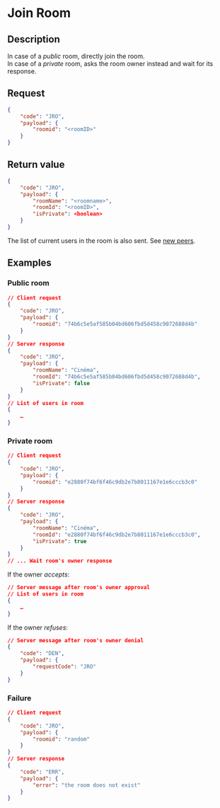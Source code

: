 # Join Room
## Description
In case of a *public* room, directly join the room.  
In case of a *private* room, asks the room owner instead and wait for its response.

## Request

```json
{
	"code": "JRO",
	"payload": {
		"roomid": "<roomID>"
	}
}
```

## Return value

```json
{
	"code": "JRO",
	"payload": {
		"roomName": "<roomname>",
		"roomId": "<roomID>",
		"isPrivate": <boolean>
	}
}
```

The list of current users in the room is also sent. See [new peers](../responses/newpeers.md).

## Examples
### Public room

```json
// Client request
{
	"code": "JRO",
	"payload": {
		"roomid": "74b6c5e5af585b04bd606fbd5d458c9072688d4b"
	}
}
// Server response
{
	"code": "JRO",
	"payload": {
		"roomName": "Cinéma",
		"roomId": "74b6c5e5af585b04bd606fbd5d458c9072688d4b",
		"isPrivate": false
	}
}
// List of users in room
{
	…
}
```

### Private room

```json
// Client request
{
	"code": "JRO",
	"payload": {
		"roomid": "e2880f74bf6f46c9db2e7b8011167e1e6cccb3c0"
	}
}
// Server response
{
	"code": "JRO",
	"payload": {
		"roomName": "Cinéma",
		"roomId": "e2880f74bf6f46c9db2e7b8011167e1e6cccb3c0",
		"isPrivate": true
	}
}
// ... Wait room's owner response
```

If the owner *accepts*:
```json
// Server message after room's owner approval
// List of users in room
{
	…
}
```

If the owner *refuses*:
```json
// Server message after room's owner denial
{
	"code": "DEN",
	"payload": {
		"requestCode": "JRO"
	}
}
```


### Failure
```json
// Client request
{
	"code": "JRO",
	"payload": {
		"roomid": "random"
	}
}
// Server response
{
	"code": "ERR",
	"payload": {
		"error": "the room does not exist"
	}
}
```
